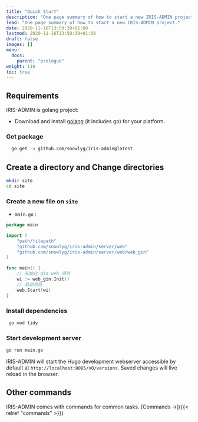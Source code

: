 ```yaml
---
title: "Quick Start"
description: "One page summary of how to start a new IRIS-ADMIN project."
lead: "One page summary of how to start a new IRIS-ADMIN project."
date: 2020-11-16T13:59:39+01:00
lastmod: 2020-11-16T13:59:39+01:00
draft: false
images: []
menu:
  docs:
    parent: "prologue"
weight: 110
toc: true
---
```


## Requirements

IRIS-ADMIN is golang project:

- Download and install  [golang](https://go.dev/doc/install) (it includes go) for your platform.

### Get package

```sh
  go get -u github.com/snowlyg/iris-admin@latest
```

## Create a directory and  Change directories

```bash
mkdir site
cd site
```

### Create a new file on `site`

- `main.go` :
```go
package main

import (
	"path/filepath"
	"github.com/snowlyg/iris-admin/server/web"
	"github.com/snowlyg/iris-admin/server/web/web_gin"
)

func main() {
	// 初始化 gin web 项目
	wi := web_gin.Init()
	// 启动项目
	web.Start(wi)
}
```


### Install dependencies

```bash
 go mod tidy
```

### Start development server

```bash
go run main.go
```

IRIS-ADMIN will start the Hugo development webserver accessible by default at `http://localhost:8085/v0/versions`. Saved changes will live reload in the browser.

## Other commands

IRIS-ADMIN comes with commands for common tasks. [Commands →]({{< relref "commands" >}})
